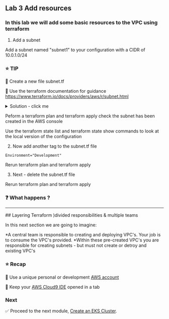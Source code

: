 ## Lab 3 Add resources

### In this lab we will add some basic resources to the VPC using terraform

1. Add a subnet

Add a subnet named "subnet1" to your configuration with a CIDR of 10.0.1.0/24

### :star: TIP

:key: Create a new file subnet.tf

:key: Use the terraform documentation for guidance https://www.terraform.io/docs/providers/aws/r/subnet.html
   
<details>
<summary>Solution - click me</summary>
<p>
subnet.tf

```
resource "aws_subnet" "main" {
  vpc_id     = "${aws_vpc.main.id}"
  cidr_block = "10.0.1.0/24"

  tags = {
    Name = "Main"
  }
}

```
<p>
</details>


Peform a terraform plan and terraform apply
check the subnet has been created in the AWS console

Use the terraform state list and terraform state show commands to look at the local version of the configuration

2. Now add another tag to the subnet.tf file 
```
Environment="Development"
```

Rerun terraform plan and terraform apply


3.  Next - delete the subnet.tf file

Rerun terraform plan and terraform apply

### :question: What happens ?


---

## Layering Terraform )divided responsibilities & multiple teams

In this next section we are going to imagine:

*A central team is responsible to creating and deploying VPC's. Your job is to consume the VPC's provided.
*Within these pre-created VPC's you are responsible for creating subnets - but must not create or detroy and existing VPC's








### :star: Recap

:key: Use a unique personal or development [AWS account](#aws-account)

:key: Keep your [AWS Cloud9 IDE](#aws-cloud9-ide) opened in a tab

### Next

:white_check_mark: Proceed to the next module, [Create an EKS Cluster](../create_eks).




